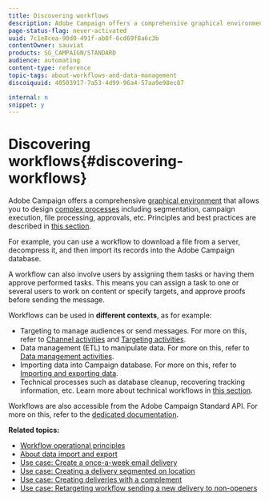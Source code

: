 ```yaml
---
title: Discovering workflows
description: Adobe Campaign offers a comprehensive graphical environment that allows you to design and automate processes.
page-status-flag: never-activated
uuid: 7c1e8cea-90d0-491f-ab8f-6cd69f8a6c3b
contentOwner: sauviat
products: SG_CAMPAIGN/STANDARD
audience: automating
content-type: reference
topic-tags: about-workflows-and-data-management
discoiquuid: 40503917-7a53-4d99-96a4-57aa9e98ec87

internal: n
snippet: y
---
```


# Discovering workflows{#discovering-workflows}

Adobe Campaign offers a comprehensive [graphical environment](../../automating/using/workflow-interface.md) that allows you to design [complex processes](../../automating/using/workflow-operating-principles.md) including segmentation, campaign execution, file processing, approvals, etc. Principles and best practices are described in [this section](../../automating/using/building-a-workflow.md).

For example, you can use a workflow to download a file from a server, decompress it, and then import its records into the Adobe Campaign database.

A workflow can also involve users by assigning them tasks or having them approve performed tasks. This means you can assign a task to one or several users to work on content or specify targets, and approve proofs before sending the message.

Workflows can be used in **different contexts**, as for example:

* Targeting to manage audiences or send messages. For more on this, refer to [Channel activities](../../automating/using/about-channel-activities.md) and [Targeting activities](../../automating/using/about-targeting-activities.md).
* Data management (ETL) to manipulate data. For more on this, refer to [Data management activities](../../automating/using/about-data-management-activities.md).
* Importing data into Campaign database. For more on this, refer to [Importing and exporting data](../../automating/using/about-data-import-and-export.md).
* Technical processes such as database cleanup, recovering tracking information, etc. Learn more about technical workflows in [this section](../../administration/using/technical-workflows.md).

Workflows are also accessible from the Adobe Campaign Standard API. For more on this, refer to the [dedicated documentation](../../api/using/managing-workflows.md).

**Related topics:**

* [Workflow operational principles](../../automating/using/workflow-operating-principles.md)
* [About data import and export](../../automating/using/about-data-import-and-export.md)
* [Use case: Create a once-a-week email delivery](../../automating/using/workflow-weekly-offer.md)
* [Use case: Creating a delivery segmented on location](../../automating/using/workflow-segmentation-location.md)
* [Use case: Creating deliveries with a complement](../../automating/using/workflow-created-query-with-complement.md)
* [Use case: Retargeting workflow sending a new delivery to non-openers](../../automating/using/workflow-cross-channel-retargeting.md)
